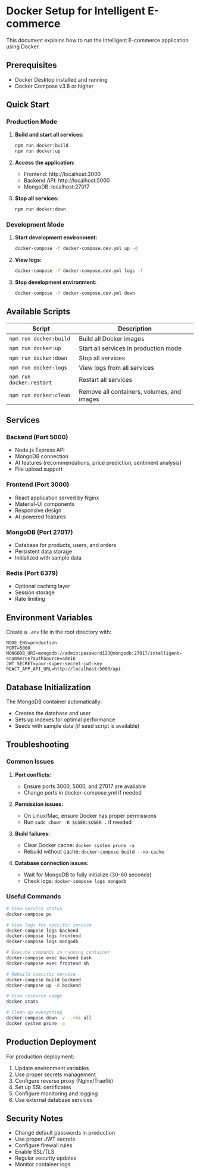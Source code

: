 # Docker Setup for Intelligent E-commerce

This document explains how to run the Intelligent E-commerce application using Docker.

## Prerequisites

- Docker Desktop installed and running
- Docker Compose v3.8 or higher

## Quick Start

### Production Mode

1. **Build and start all services:**
   ```bash
   npm run docker:build
   npm run docker:up
   ```

2. **Access the application:**
   - Frontend: http://localhost:3000
   - Backend API: http://localhost:5000
   - MongoDB: localhost:27017

3. **Stop all services:**
   ```bash
   npm run docker:down
   ```

### Development Mode

1. **Start development environment:**
   ```bash
   docker-compose -f docker-compose.dev.yml up -d
   ```

2. **View logs:**
   ```bash
   docker-compose -f docker-compose.dev.yml logs -f
   ```

3. **Stop development environment:**
   ```bash
   docker-compose -f docker-compose.dev.yml down
   ```

## Available Scripts

| Script | Description |
|--------|-------------|
| `npm run docker:build` | Build all Docker images |
| `npm run docker:up` | Start all services in production mode |
| `npm run docker:down` | Stop all services |
| `npm run docker:logs` | View logs from all services |
| `npm run docker:restart` | Restart all services |
| `npm run docker:clean` | Remove all containers, volumes, and images |

## Services

### Backend (Port 5000)
- Node.js Express API
- MongoDB connection
- AI features (recommendations, price prediction, sentiment analysis)
- File upload support

### Frontend (Port 3000)
- React application served by Nginx
- Material-UI components
- Responsive design
- AI-powered features

### MongoDB (Port 27017)
- Database for products, users, and orders
- Persistent data storage
- Initialized with sample data

### Redis (Port 6379)
- Optional caching layer
- Session storage
- Rate limiting

## Environment Variables

Create a `.env` file in the root directory with:

```env
NODE_ENV=production
PORT=5000
MONGODB_URI=mongodb://admin:password123@mongodb:27017/intelligent-ecommerce?authSource=admin
JWT_SECRET=your-super-secret-jwt-key
REACT_APP_API_URL=http://localhost:5000/api
```

## Database Initialization

The MongoDB container automatically:
- Creates the database and user
- Sets up indexes for optimal performance
- Seeds with sample data (if seed script is available)

## Troubleshooting

### Common Issues

1. **Port conflicts:**
   - Ensure ports 3000, 5000, and 27017 are available
   - Change ports in docker-compose.yml if needed

2. **Permission issues:**
   - On Linux/Mac, ensure Docker has proper permissions
   - Run `sudo chown -R $USER:$USER .` if needed

3. **Build failures:**
   - Clear Docker cache: `docker system prune -a`
   - Rebuild without cache: `docker-compose build --no-cache`

4. **Database connection issues:**
   - Wait for MongoDB to fully initialize (30-60 seconds)
   - Check logs: `docker-compose logs mongodb`

### Useful Commands

```bash
# View service status
docker-compose ps

# View logs for specific service
docker-compose logs backend
docker-compose logs frontend
docker-compose logs mongodb

# Execute commands in running container
docker-compose exec backend bash
docker-compose exec frontend sh

# Rebuild specific service
docker-compose build backend
docker-compose up -d backend

# View resource usage
docker stats

# Clean up everything
docker-compose down -v --rmi all
docker system prune -a
```

## Production Deployment

For production deployment:

1. Update environment variables
2. Use proper secrets management
3. Configure reverse proxy (Nginx/Traefik)
4. Set up SSL certificates
5. Configure monitoring and logging
6. Use external database services

## Security Notes

- Change default passwords in production
- Use proper JWT secrets
- Configure firewall rules
- Enable SSL/TLS
- Regular security updates
- Monitor container logs
